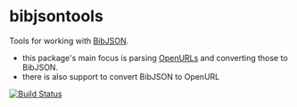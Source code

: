 bibjsontools
============

Tools for working with [BibJSON](http://bibjson.org/).

 * this package's main focus is parsing [OpenURLs](http://en.wikipedia.org/wiki/OpenURL) and converting those to BibJSON.
 * there is also support to convert BibJSON to OpenURL



[![Build Status](https://secure.travis-ci.org/lawlesst/bibjsontools.png)](http://travis-ci.org/lawlesst/bibjsontools)
